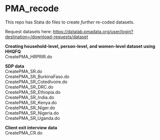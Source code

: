 # PMA_recode
This repo has Stata do files to create *further* re-coded datasets. 

Request datasets here: https://datalab.pmadata.org/user/login?destination=/download-requests/dataset 

**Creating household-level, person-level, and women-level dataset using HHQFQ**         
CreatePMA_HRPRIR.do

**SDP data**     
CreatePMA_SR.do     
CreatePMA_SR_BurkinaFaso.do   
CreatePMA_SR_CotedIvoire.do    
CreatePMA_SR_DRC.do    
CreatePMA_SR_Ethiopia.do    
CreatePMA_SR_India.do    
CreatePMA_SR_Kenya.do    
CreatePMA_SR_Niger.do    
CreatePMA_SR_Nigeria.do    
CreatePMA_SR_Uganda.do    

**Client exit interview data**    
CreatePMA_CR.do   

